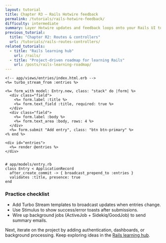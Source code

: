```yaml
---
layout: tutorial
title: Chapter R3 – Rails Hotwire feedback
permalink: /tutorials/rails-hotwire-feedback/
difficulty: intermediate
summary: Layer Hotwire updates and feedback loops onto your Rails UI to keep users in flow.
previous_tutorial:
  title: "Chapter R2: Routes & controllers"
  url: /tutorials/rails-routes-controllers/
related_tutorials:
  - title: "Rails learning hub"
    url: /rails/
  - title: "Project-driven roadmap for learning Rails"
    url: /posts/rails-learning-roadmap/
---
```


```erb
<!-- app/views/entries/index.html.erb -->
<%= turbo_stream_from :entries %>

<%= form_with model: Entry.new, class: "stack" do |form| %>
  <div class="field">
    <%= form.label :title %>
    <%= form.text_field :title, required: true %>
  </div>
  <div class="field">
    <%= form.label :body %>
    <%= form.text_area :body, rows: 4 %>
  </div>
  <%= form.submit "Add entry", class: "btn btn-primary" %>
<% end %>

<div id="entries">
  <%= render @entries %>
</div>
```

<pre class="language-ruby"><code class="language-ruby">
# app/models/entry.rb
class Entry &lt; ApplicationRecord
  after_create_commit -&gt; { broadcast_prepend_to :entries }
  validates :title, presence: true
end
</code></pre>

### Practice checklist

- Add Turbo Stream templates to broadcast updates when entries change.
- Use Stimulus to show success/error toasts after submissions.
- Wire up background jobs (ActiveJob + Sidekiq/GoodJob) to send summary emails.

Next, iterate on the project by adding authentication, dashboards, or background processing. Keep exploring ideas in the [Rails learning hub](/rails/).
